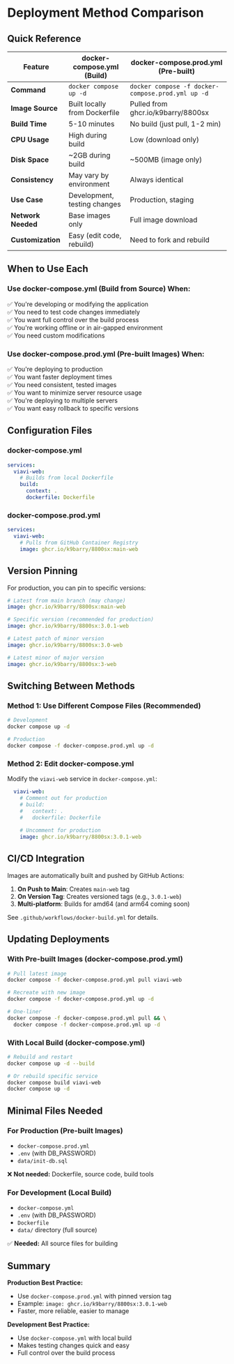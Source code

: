 # Deployment Method Comparison

## Quick Reference

| Feature | docker-compose.yml (Build) | docker-compose.prod.yml (Pre-built) |
|---------|---------------------------|-------------------------------------|
| **Command** | `docker compose up -d` | `docker compose -f docker-compose.prod.yml up -d` |
| **Image Source** | Built locally from Dockerfile | Pulled from ghcr.io/k9barry/8800sx |
| **Build Time** | 5-10 minutes | No build (just pull, 1-2 min) |
| **CPU Usage** | High during build | Low (download only) |
| **Disk Space** | ~2GB during build | ~500MB (image only) |
| **Consistency** | May vary by environment | Always identical |
| **Use Case** | Development, testing changes | Production, staging |
| **Network Needed** | Base images only | Full image download |
| **Customization** | Easy (edit code, rebuild) | Need to fork and rebuild |

## When to Use Each

### Use docker-compose.yml (Build from Source) When:

✅ You're developing or modifying the application  
✅ You need to test code changes immediately  
✅ You want full control over the build process  
✅ You're working offline or in air-gapped environment  
✅ You need custom modifications  

### Use docker-compose.prod.yml (Pre-built Images) When:

✅ You're deploying to production  
✅ You want faster deployment times  
✅ You need consistent, tested images  
✅ You want to minimize server resource usage  
✅ You're deploying to multiple servers  
✅ You want easy rollback to specific versions  

## Configuration Files

### docker-compose.yml
```yaml
services:
  viavi-web:
    # Builds from local Dockerfile
    build:
      context: .
      dockerfile: Dockerfile
```

### docker-compose.prod.yml
```yaml
services:
  viavi-web:
    # Pulls from GitHub Container Registry
    image: ghcr.io/k9barry/8800sx:main-web
```

## Version Pinning

For production, you can pin to specific versions:

```yaml
# Latest from main branch (may change)
image: ghcr.io/k9barry/8800sx:main-web

# Specific version (recommended for production)
image: ghcr.io/k9barry/8800sx:3.0.1-web

# Latest patch of minor version
image: ghcr.io/k9barry/8800sx:3.0-web

# Latest minor of major version
image: ghcr.io/k9barry/8800sx:3-web
```

## Switching Between Methods

### Method 1: Use Different Compose Files (Recommended)

```bash
# Development
docker compose up -d

# Production
docker compose -f docker-compose.prod.yml up -d
```

### Method 2: Edit docker-compose.yml

Modify the `viavi-web` service in `docker-compose.yml`:

```yaml
  viavi-web:
    # Comment out for production
    # build:
    #   context: .
    #   dockerfile: Dockerfile
    
    # Uncomment for production
    image: ghcr.io/k9barry/8800sx:3.0.1-web
```

## CI/CD Integration

Images are automatically built and pushed by GitHub Actions:

1. **On Push to Main**: Creates `main-web` tag
2. **On Version Tag**: Creates versioned tags (e.g., `3.0.1-web`)
3. **Multi-platform**: Builds for amd64 (and arm64 coming soon)

See `.github/workflows/docker-build.yml` for details.

## Updating Deployments

### With Pre-built Images (docker-compose.prod.yml)

```bash
# Pull latest image
docker compose -f docker-compose.prod.yml pull viavi-web

# Recreate with new image
docker compose -f docker-compose.prod.yml up -d

# One-liner
docker compose -f docker-compose.prod.yml pull && \
  docker compose -f docker-compose.prod.yml up -d
```

### With Local Build (docker-compose.yml)

```bash
# Rebuild and restart
docker compose up -d --build

# Or rebuild specific service
docker compose build viavi-web
docker compose up -d
```

## Minimal Files Needed

### For Production (Pre-built Images)
- `docker-compose.prod.yml`
- `.env` (with DB_PASSWORD)
- `data/init-db.sql`

❌ **Not needed:** Dockerfile, source code, build tools

### For Development (Local Build)
- `docker-compose.yml`
- `.env` (with DB_PASSWORD)
- `Dockerfile`
- `data/` directory (full source)

✅ **Needed:** All source files for building

## Summary

**Production Best Practice:**
- Use `docker-compose.prod.yml` with pinned version tag
- Example: `image: ghcr.io/k9barry/8800sx:3.0.1-web`
- Faster, more reliable, easier to manage

**Development Best Practice:**
- Use `docker-compose.yml` with local build
- Makes testing changes quick and easy
- Full control over the build process
